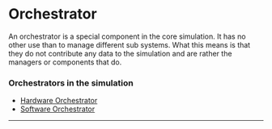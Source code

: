# Orchestrator
An orchestrator is a special component in the core simulation. It has no other use than to manage different sub systems.
What this means is that they do not contribute any data to the simulation and are rather the managers or components that do.

### Orchestrators in the simulation
- [Hardware Orchestrator](./hardware-orchestrator.md)
- [Software Orchestrator](./software-orchestrator.md)

---
